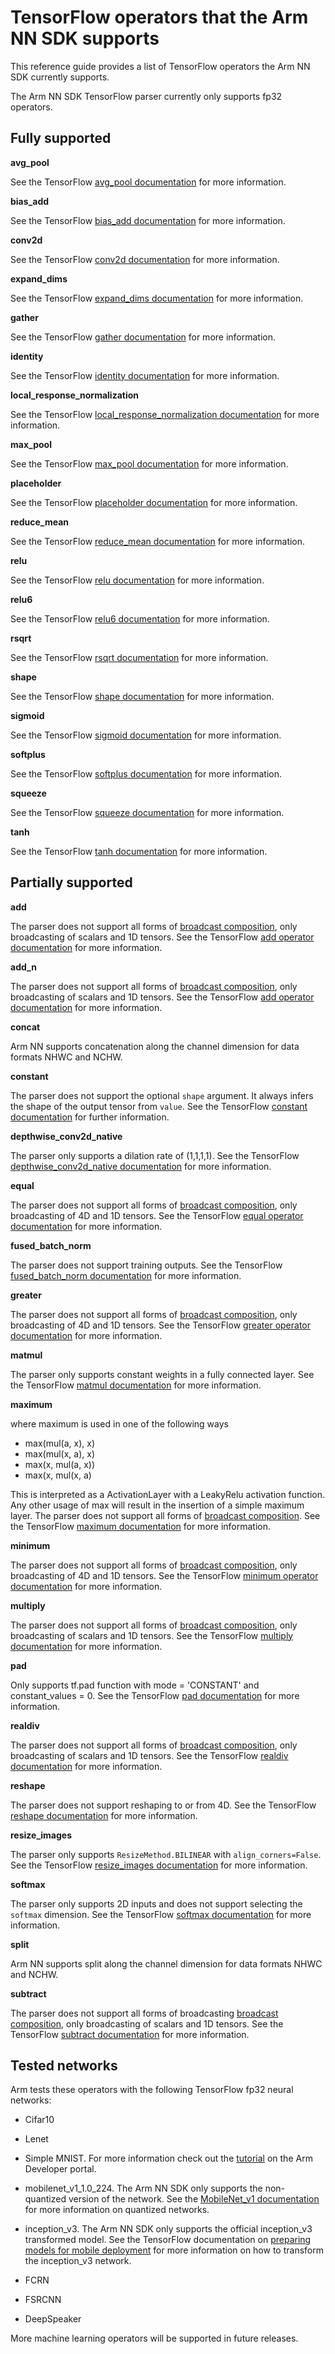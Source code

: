# TensorFlow operators that the Arm NN SDK supports

This reference guide provides a list of TensorFlow operators the Arm NN SDK currently supports.

The Arm NN SDK TensorFlow parser currently only supports fp32 operators.

## Fully supported

**avg_pool**

See the TensorFlow [avg_pool documentation](https://www.tensorflow.org/api_docs/python/tf/nn/avg_pool) for more information.

**bias_add**

See the TensorFlow [bias_add documentation](https://www.tensorflow.org/api_docs/python/tf/nn/bias_add) for more information.

**conv2d**

See the TensorFlow [conv2d documentation](https://www.tensorflow.org/api_docs/python/tf/nn/conv2d) for more information.

**expand_dims**

See the TensorFlow [expand_dims documentation](https://www.tensorflow.org/api_docs/python/tf/expand_dims) for more information.

**gather**

See the TensorFlow [gather documentation](https://www.tensorflow.org/api_docs/python/tf/gather) for more information.

**identity**

See the TensorFlow [identity documentation](https://www.tensorflow.org/api_docs/python/tf/identity) for more information.

**local_response_normalization**

See the TensorFlow [local_response_normalization documentation](https://www.tensorflow.org/api_docs/python/tf/nn/local_response_normalization)  for more information.

**max_pool**

See the TensorFlow [max_pool documentation](https://www.tensorflow.org/api_docs/python/tf/nn/max_pool) for more information.

**placeholder**

See the TensorFlow [placeholder documentation](https://www.tensorflow.org/api_docs/python/tf/placeholder) for more information.

**reduce_mean**

See the TensorFlow [reduce_mean documentation](https://www.tensorflow.org/api_docs/python/tf/reduce_mean) for more information.

**relu**

See the TensorFlow [relu documentation](https://www.tensorflow.org/api_docs/python/tf/nn/relu) for more information.

**relu6**

See the TensorFlow [relu6 documentation](https://www.tensorflow.org/api_docs/python/tf/nn/relu6) for more information.

**rsqrt**

See the TensorFlow [rsqrt documentation](https://www.tensorflow.org/api_docs/python/tf/math/rsqrt) for more information.

**shape**

See the TensorFlow [shape documentation](https://www.tensorflow.org/api_docs/python/tf/shape) for more information.

**sigmoid**

See the TensorFlow [sigmoid documentation](https://www.tensorflow.org/api_docs/python/tf/sigmoid) for more information.

**softplus**

See the TensorFlow [softplus documentation](https://www.tensorflow.org/api_docs/python/tf/nn/softplus) for more information.

**squeeze**

See the TensorFlow [squeeze documentation](https://www.tensorflow.org/api_docs/python/tf/squeeze) for more information.

**tanh**

See the TensorFlow [tanh documentation](https://www.tensorflow.org/api_docs/python/tf/tanh) for more information.

## Partially supported

**add**

The parser does not support all forms of [broadcast composition](https://www.tensorflow.org/performance/xla/broadcasting), only broadcasting of scalars and 1D tensors. See the TensorFlow [add operator documentation](https://www.tensorflow.org/api_docs/python/tf/add) for more information.

**add_n**

The parser does not support all forms of [broadcast composition](https://www.tensorflow.org/performance/xla/broadcasting), only broadcasting of scalars and 1D tensors. See the TensorFlow [add operator documentation](https://www.tensorflow.org/api_docs/python/tf/add_n) for more information.

**concat**

Arm NN supports concatenation along the channel dimension for data formats NHWC and NCHW.

**constant**

The parser does not support the optional `shape` argument. It always infers the shape of the output tensor from `value`. See the TensorFlow [constant documentation](https://www.tensorflow.org/api_docs/python/tf/constant) for further information.

**depthwise_conv2d_native**

The parser only supports a dilation rate of (1,1,1,1). See the TensorFlow [depthwise_conv2d_native documentation](https://www.tensorflow.org/api_docs/python/tf/nn/depthwise_conv2d_native) for more information.

**equal**

The parser does not support all forms of [broadcast composition](https://www.tensorflow.org/performance/xla/broadcasting), only broadcasting of 4D and 1D tensors. See the TensorFlow [equal operator documentation](https://www.tensorflow.org/api_docs/python/tf/math/equal) for more information.

**fused_batch_norm**

The parser does not support training outputs. See the TensorFlow [fused_batch_norm documentation](https://www.tensorflow.org/api_docs/python/tf/nn/fused_batch_norm) for more information.

**greater**

The parser does not support all forms of [broadcast composition](https://www.tensorflow.org/performance/xla/broadcasting), only broadcasting of 4D and 1D tensors. See the TensorFlow [greater operator documentation](https://www.tensorflow.org/api_docs/python/tf/math/greater) for more information.

**matmul**

The parser only supports constant weights in a fully connected layer. See the TensorFlow [matmul documentation](https://www.tensorflow.org/api_docs/python/tf/matmul) for more information.

**maximum**

where maximum is used in one of the following ways

* max(mul(a, x), x)
* max(mul(x, a), x)
* max(x, mul(a, x))
* max(x, mul(x, a)

This is interpreted as a ActivationLayer with a LeakyRelu activation function. Any other usage of max will result in the insertion of a simple maximum layer. The parser does not support all forms of [broadcast composition](https://www.tensorflow.org/performance/xla/broadcasting). See the TensorFlow [maximum documentation](https://www.tensorflow.org/api_docs/python/tf/maximum) for more information.

**minimum**

The parser does not support all forms of [broadcast composition](https://www.tensorflow.org/performance/xla/broadcasting), only broadcasting of 4D and 1D tensors. See the TensorFlow [minimum operator documentation](https://www.tensorflow.org/api_docs/python/tf/math/minimum) for more information.

**multiply**

The parser does not support all forms of [broadcast composition](https://www.tensorflow.org/performance/xla/broadcasting), only broadcasting of scalars and 1D tensors. See the TensorFlow [multiply documentation](https://www.tensorflow.org/api_docs/python/tf/multiply) for more information.

**pad**

Only supports tf.pad function with mode = 'CONSTANT' and constant_values = 0. See the TensorFlow [pad documentation](https://www.tensorflow.org/api_docs/python/tf/pad) for more information.

**realdiv**

The parser does not support all forms of [broadcast composition](https://www.tensorflow.org/performance/xla/broadcasting), only broadcasting of scalars and 1D tensors. See the TensorFlow [realdiv documentation](https://www.tensorflow.org/api_docs/python/tf/realdiv) for more information.

**reshape**

The parser does not support reshaping to or from 4D. See the TensorFlow [reshape documentation](https://www.tensorflow.org/api_docs/python/tf/reshape) for more information.

**resize_images**

The parser only supports `ResizeMethod.BILINEAR` with `align_corners=False`. See the TensorFlow [resize_images documentation](https://www.tensorflow.org/api_docs/python/tf/image/resize_images) for more information.

**softmax**

The parser only supports 2D inputs and does not support selecting the `softmax` dimension. See the TensorFlow [softmax documentation](https://www.tensorflow.org/api_docs/python/tf/nn/softmax) for more information.

**split**

Arm NN supports split along the channel dimension for data formats NHWC and NCHW.

**subtract**

The parser does not support all forms of broadcasting [broadcast composition](https://www.tensorflow.org/performance/xla/broadcasting), only broadcasting of scalars and 1D tensors. See the TensorFlow [subtract documentation](https://www.tensorflow.org/api_docs/python/tf/math/subtract) for more information.

## Tested networks

Arm tests these operators with the following TensorFlow fp32 neural networks:

* Cifar10

* Lenet

* Simple MNIST. For more information check out the [tutorial](https://developer.arm.com/technologies/machine-learning-on-arm/developer-material/how-to-guides/deploying-a-tensorflow-mnist-model-on-arm-nn) on the Arm Developer portal.

* mobilenet_v1_1.0_224. The Arm NN SDK only supports the non-quantized version of the network. See the [MobileNet_v1 documentation](https://github.com/tensorflow/models/blob/master/research/slim/nets/mobilenet_v1.md) for more information on quantized networks.

* inception_v3. The Arm NN SDK only supports the official inception_v3 transformed model. See the TensorFlow documentation on [preparing models for mobile deployment](https://www.tensorflow.org/mobile/prepare_models) for more information on how to transform the inception_v3 network.

* FCRN

* FSRCNN

* DeepSpeaker

More machine learning operators will be supported in future releases.
